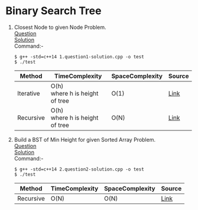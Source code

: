 # Binary Search Tree
1. Closest Node to given Node Problem.
   <br /> [Question](/9.%20Binary%20Search%20Tree/docs/1.BinarySearchTree-Question1.jpg)
   <br /> [Solution](/9.%20Binary%20Search%20Tree/1.question1-solution.cpp)
   <br /> Command:-
   ```shell
   $ g++ -std=c++14 1.question1-solution.cpp -o test
   $ ./test
   ```

   | Method | TimeComplexity | SpaceComplexity | Source |
   |---|---|---|---|
   | Iterative | O(h) </br> where h is height of tree | O(1) | [Link](/9.%20Binary%20Search%20Tree/1.question1-solution.cpp) |
   | Recursive | O(h) </br> where h is height of tree | O(N) | [Link](https://www.geeksforgeeks.org/find-closest-element-binary-search-tree/) |

2. Build a BST of Min Height for given Sorted Array Problem.
   <br /> [Question](/9.%20Binary%20Search%20Tree/docs/2.BinarySearchTree-Question2.jpg)
   <br /> [Solution](/9.%20Binary%20Search%20Tree/2.question2-solution.cpp)
   <br /> Command:-
   ```shell
   $ g++ -std=c++14 2.question2-solution.cpp -o test
   $ ./test
   ```

   | Method | TimeComplexity | SpaceComplexity | Source |
   |---|---|---|---|
   | Recursive | O(N) | O(N) | [Link](/9.%20Binary%20Search%20Tree/1.question1-solution.cpp) |
